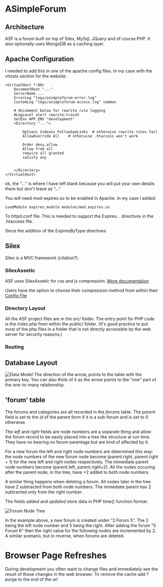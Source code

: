 # ASimpleForum

## Architecture

ASF is a forum built on top of Silex, MySql, JQuery and of course PHP.  It also optionally uses MongoDB as a caching layer.

## Apache Configuration

I needed to add this in one of the apache config files.  In my case with the vhosts section
for the website.

```
<VirtualHost *:80>
    DocumentRoot "..."
    ServerName ...
    ErrorLog "logs/asimpleforum-error.log"
    CustomLog "logs/asimpleforum-access.log" common

    # Uncomment below for rewrite rule logging
    #LogLevel alert rewrite:trace5
    SetEnv APP_ENV "development"
    <Directory "...">

        Options Indexes FollowSymLinks  # otherwise rewrite rules fail
        AllowOverride All    # otherwise .htaccess won't work

        Order deny,allow
        Allow from all
        require all granted
        satisfy any


    </Directory>
</VirtualHost>
```

ok, the "..." is where I have left blank because you will put your own details there but don't leave as "..."

You will need mod-expires.so to be enabled in Apache.  In my case I added:

```
LoadModule expires_module modules/mod_expires.so 
```
To httpd.conf file.  This is needed to support the Expires... directives in the .htaccess file.

Since the addition of the ExpiresByType directives
## Silex

Silex is a MVC framework (citation?).

### SilexAssetic

ASF uses SilexAssetic for css and js compression.  [More documentation](http://code.ohloh.net/file?fid=Vq0SbQn5NS8JRHAIEmrSd8uHAUI&cid=-rl2u2Pu4rw&s=)

Users have the option to choose their compression method from within their [Config File](https://github.com/kiwiheretic/asimpleforum/wiki/Config-Example)

### Directory Layout

All the ASF project files are in the src/ folder.  The entry point for PHP code is the index.php from within the public/ folder.  (It's good practice to put most of the php files in a folder that is not directly  accessible by the web server for security reasons.)

### Routing

## Database Layout

![Data Model](http://splat.splats-vps.info/web_images/ASF-data-model.png)
The direction of the arrow, points to the table with the primary key.  You can also think of it as the arrow points to the "one" part of the one-to-many relationship.

## 'forum' table

The forums and categories are all recorded in the *forums* table.  The *parent* field is set to the *id* of the parent form if it is a sub-forum and is set to 0 otherwise.

The *left* and *right* fields are node numbers are a separate thing and allow the forum record to be easily placed into a tree like structure at run time.  They have no bearing on forum parentage but are kind of affected by it.

For a new forum the left and right node numbers are determined this way: the node numbers of the new forum node  become (parent.right, parent.right + 1) for the new left and right nodes respectively.  The immediate parent node numbers become (parent.left, parent.right+2).  All the nodes occuring after the parent node, in the tree, have +2 added to both node numbers.

A similar thing happens when deleting a forum.  All nodes later in the tree have 2 subtracted from both node numbers. The immediate parent has 2 subtracted only from the right number.

The fields *added* and *updated* store data in PHP time() function format.

![Forum Node Tree](http://splat.splats-vps.info/web_images/ASF-Node-Tree.png)

In the example above, a new forum is created under "2 Forum 5".  The 2 being the left node number and 5 being the right. After adding the forum "5 Forum 6" then the right value for the following nodes are incremented by 2.  A similar scenario, but in reverse, when forums are deleted.


# Browser Page Refreshes

During development you often want to change files and immediately see the result of those changes in the web browser.  To remove the cache add ?purge to the end of the url
